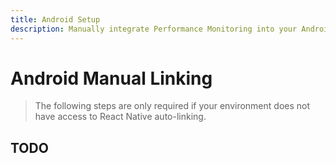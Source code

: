 ```yaml
---
title: Android Setup
description: Manually integrate Performance Monitoring into your Android application. 
---
```


# Android Manual Linking

> The following steps are only required if your environment does not have access to React Native
auto-linking. 

## TODO

